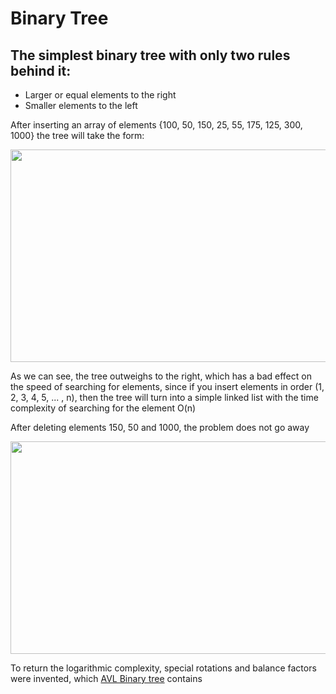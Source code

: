 # Binary Tree

## The simplest binary tree with only two rules behind it:
- Larger or equal elements to the right
- Smaller elements to the left

After inserting an array of elements {100, 50, 150, 25, 55, 175, 125, 300, 1000} the tree will take the form:

<img src="https://github.com/zpnst/different-trees/assets/105946529/0db9659b-6626-4320-a70d-e848df34c85a" width="620" height="340">

As we can see, the tree outweighs to the right, which has a bad effect on the speed of searching for elements, since if you insert elements in order (1, 2, 3, 4, 5, ... , n), then the tree will turn into a simple linked list with the time complexity of searching for the element O(n)

After deleting elements 150, 50 and 1000, the problem does not go away

<img src="https://github.com/zpnst/different-trees/assets/105946529/e8ab8d25-6ee6-4a02-b471-4920a76da49c" width="620" height="340">

To return the logarithmic complexity, special rotations and balance factors were invented, which [AVL Binary tree](different-trees/trees/avl-binary-tree) contains
